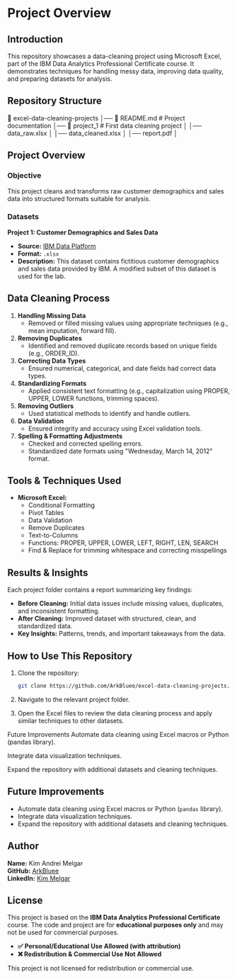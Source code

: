 # Project Overview


## Introduction

This repository showcases a data-cleaning project using Microsoft Excel, part of the IBM Data Analytics Professional Certificate course. It demonstrates techniques for handling messy data, improving data quality, and preparing datasets for analysis.

## Repository Structure

📂 excel-data-cleaning-projects │── 📄 README.md # Project documentation │── 📂 project_1 # First data cleaning project │ │── data_raw.xlsx │ │── data_cleaned.xlsx │ │── report.pdf │


## Project Overview

### Objective

This project cleans and transforms raw customer demographics and sales data into structured formats suitable for analysis.

### Datasets

**Project 1: Customer Demographics and Sales Data**
  - **Source:** [IBM Data Platform](https://dataplatform.cloud.ibm.com/exchange/public/entry/view/f8ccaf607372882403a37d9019b3abf4)
  - **Format:** `.xlsx`
  - **Description:** This dataset contains fictitious customer demographics and sales data provided by IBM. A modified subset of this dataset is used for the lab.

## Data Cleaning Process

1. **Handling Missing Data**
   - Removed or filled missing values using appropriate techniques (e.g., mean imputation, forward fill).
2. **Removing Duplicates**
   - Identified and removed duplicate records based on unique fields (e.g., ORDER\_ID).
3. **Correcting Data Types**
   - Ensured numerical, categorical, and date fields had correct data types.
4. **Standardizing Formats**
   - Applied consistent text formatting (e.g., capitalization using PROPER, UPPER, LOWER functions, trimming spaces).
5. **Removing Outliers**
   - Used statistical methods to identify and handle outliers.
6. **Data Validation**
   - Ensured integrity and accuracy using Excel validation tools.
7. **Spelling & Formatting Adjustments**
   - Checked and corrected spelling errors.
   - Standardized date formats using "Wednesday, March 14, 2012" format.

## Tools & Techniques Used

- **Microsoft Excel:**
  - Conditional Formatting
  - Pivot Tables
  - Data Validation
  - Remove Duplicates
  - Text-to-Columns
  - Functions: PROPER, UPPER, LOWER, LEFT, RIGHT, LEN, SEARCH
  - Find & Replace for trimming whitespace and correcting misspellings

## Results & Insights

Each project folder contains a report summarizing key findings:

- **Before Cleaning:** Initial data issues include missing values, duplicates, and inconsistent formatting.
- **After Cleaning:** Improved dataset with structured, clean, and standardized data.
- **Key Insights:** Patterns, trends, and important takeaways from the data.

## How to Use This Repository

1. Clone the repository:
   ```bash
   git clone https://github.com/ArkBluee/excel-data-cleaning-projects.git
2. Navigate to the relevant project folder.

3. Open the Excel files to review the data cleaning process and apply similar techniques to other datasets.

Future Improvements
Automate data cleaning using Excel macros or Python (pandas library).

Integrate data visualization techniques.

Expand the repository with additional datasets and cleaning techniques.

## Future Improvements

- Automate data cleaning using Excel macros or Python (`pandas` library).
- Integrate data visualization techniques.
- Expand the repository with additional datasets and cleaning techniques.

## Author

**Name:** Kim Andrei Melgar  
**GitHub:** [ArkBluee](https://github.com/ArkBluee)  
**LinkedIn:** [Kim Melgar](https://www.linkedin.com/in/kim-melgar-6688981b6/)  

## License

This project is based on the **IBM Data Analytics Professional Certificate** course. The code and project are for **educational purposes only** and may not be used for commercial purposes.  

- **✅ Personal/Educational Use Allowed (with attribution)**  
- **❌ Redistribution & Commercial Use Not Allowed**  

This project is not licensed for redistribution or commercial use.
